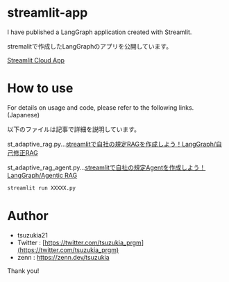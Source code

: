 # streamlit-app

I have published a LangGraph application created with Streamlit.

stremalitで作成したLangGraphのアプリを公開しています。

[Streamlit Cloud App](https://app-app-kuvmcxy8ydiaeyekydue6h.streamlit.app/)

# How to use

For details on usage and code, please refer to the following links.(Japanese)

以下のファイルは記事で詳細を説明しています。

st_adaptive_rag.py...[streamlitで自社の規定RAGを作成しよう！LangGraph/自己修正RAG](https://zenn.dev/tsuzukia/articles/0851e30baa571c)

st_adaptive_rag_agent.py...[streamlitで自社の規定Agentを作成しよう！LangGraph/Agentic RAG](https://zenn.dev/tsuzukia/articles/ff135f00b420e8)


```python
streamlit run XXXXX.py
```

# Author

* tsuzukia21
* Twitter : [https://twitter.com/tsuzukia_prgm](https://twitter.com/tsuzukia_prgm)
* zenn : https://zenn.dev/tsuzukia

Thank you!
